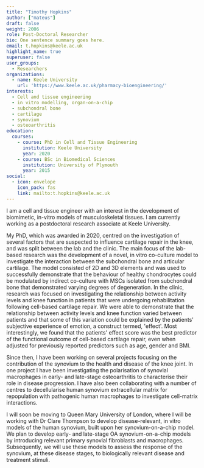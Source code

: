 ```yaml
---
title: "Timothy Hopkins"
author: ["mateus"]
draft: false
weight: 2006
role: Post-Doctoral Researcher
bio: One sentence summary goes here.
email: t.hopkins@keele.ac.uk
highlight_name: true
superuser: false
user_groups:
  - Researchers
organizations:
  - name: Keele University
    url: 'https://www.keele.ac.uk/pharmacy-bioengineering/'
interests:
  - Cell and tissue engineering
  - in vitro modelling, organ-on-a-chip
  - subchondral bone
  - cartilage
  - synovium
  - osteoarthritis
education:
  courses:
    - course: PhD in Cell and Tissue Engineering
      institution: Keele University
      year: 2020
    - course: BSc in Biomedical Sciences
      institution: University of Plymouth
      year: 2015
social:
  - icon: envelope
    icon_pack: fas
    link: mailto:t.hopkins@keele.ac.uk
---
```

I am a cell and tissue engineer with an interest in the development of biomimetic, in-vitro models of musculoskeletal tissues.
I am currently working as a postdoctoral research associate at Keele University.

My PhD, which was awarded in 2020, centred on the investigation of several factors that are suspected to influence cartilage repair in the knee, and was split between the lab and the clinic.
The main focus of the lab-based research was the development of a novel, in vitro co-culture model to investigate the interaction between the subchondral bone and articular cartilage.
The model consisted of 2D and 3D elements and was used to successfully demonstrate that the behaviour of healthy chondrocytes could be modulated by indirect co-culture with MSCs isolated from subchondral bone that demonstrated varying degrees of degeneration.
In the clinic, research was focused on investigating the relationship between activity levels and knee function in patients that were undergoing rehabilitation following cell-based cartilage repair.
We were able to demonstrate that the relationship between activity levels and knee function varied between patients and that some of this variation could be explained by the patients' subjective experience of emotion, a construct termed, 'effect'.
Most interestingly, we found that the patients' effect score was the best predictor of the functional outcome of cell-based cartilage repair, even when adjusted for previously reported predictors such as age, gender and BMI.

Since then, I have been working on several projects focusing on the contribution of the synovium to the health and disease of the knee joint.
In one project I have been investigating the polarisation of synovial macrophages in early- and late-stage osteoarthritis to characterise their role in disease progression.
I have also been collaborating with a number of centres to decellularise human synovium extracellular matrix for repopulation with pathogenic human macrophages to investigate cell-matrix interactions.

I will soon be moving to Queen Mary University of London, where I will be working with Dr Clare Thompson to develop disease-relevant, in vitro models of the human synovium, built upon her synovium-on-a-chip model.
We plan to develop early- and late-stage OA synovium-on-a-chip models by introducing relevant primary synovial fibroblasts and macrophages.
Subsequently, we will use these models to assess the response of the synovium, at these disease stages, to biologically relevant disease and treatment stimuli.
